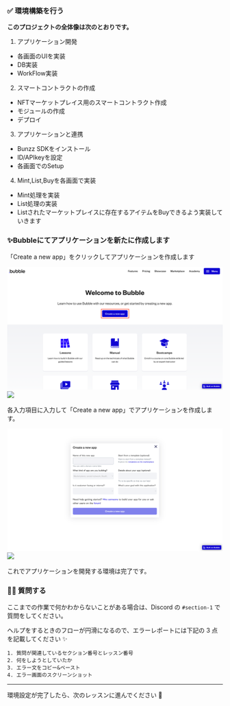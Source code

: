 ### ✅ 環境構築を行う

**このプロジェクトの全体像は次のとおりです。**

1. アプリケーション開発

- 各画面のUIを実装
- DB実装
- WorkFlow実装

2. スマートコントラクトの作成

- NFTマーケットプレイス用のスマートコントラクト作成
- モジュールの作成
- デプロイ

3. アプリケーションと連携

- Bunzz SDKをインストール
- ID/APIkeyを設定
- 各画面でのSetup

4. Mint,List,Buyを各画面で実装

- Mint処理を実装
- List処理の実装
- Listされたマーケットプレイスに存在するアイテムをBuyできるよう実装していきます



### ✨Bubbleにてアプリケーションを新たに作成します

「Create a new app」をクリックしてアプリケーションを作成します

![](/public/images/99-NFT-MarketPlace/section-1/1_1_1.png)
<img src="https://firebasestorage.googleapis.com/v0/b/hideaki-97c59.appspot.com/o/images%2FhX626yFRzBaLxKfnu0ejxujjhv93%2FCtrq8gL_K.png?alt=media">


各入力項目に入力して「Create a new app」でアプリケーションを作成します。

![](/public/images/99-NFT-MarketPlace/section-1/1_1_2.png)
<img src="https://firebasestorage.googleapis.com/v0/b/hideaki-97c59.appspot.com/o/images%2FhX626yFRzBaLxKfnu0ejxujjhv93%2FU5rbeePo_.png?alt=media">

これでアプリケーションを開発する環境は完了です。


### 🙋‍♂️ 質問する

ここまでの作業で何かわからないことがある場合は、Discord の `#section-1` で質問をしてください。

ヘルプをするときのフローが円滑になるので、エラーレポートには下記の 3 点を記載してください ✨

```
1. 質問が関連しているセクション番号とレッスン番号
2. 何をしようとしていたか
3. エラー文をコピー&ペースト
4. エラー画面のスクリーンショット
```

---

環境設定が完了したら、次のレッスンに進んでください 🎉
